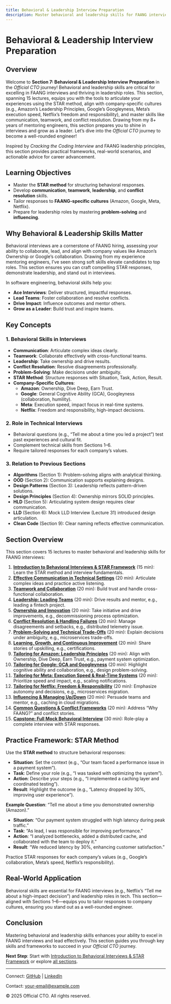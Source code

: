 ```yaml
---
title: Behavioral & Leadership Interview Preparation
description: Master behavioral and leadership skills for FAANG interviews, covering communication, teamwork, conflict resolution, and company-specific principles like Amazon’s Leadership Principles and Google’s Googleyness using the STAR framework.
---
```


# Behavioral & Leadership Interview Preparation

## Overview
Welcome to **Section 7: Behavioral & Leadership Interview Preparation** in the *Official CTO* journey! Behavioral and leadership skills are critical for excelling in FAANG interviews and thriving in leadership roles. This section, spanning 15 lectures, equips you with the tools to articulate your experiences using the STAR method, align with company-specific cultures (e.g., Amazon’s Leadership Principles, Google’s Googleyness, Meta’s execution speed, Netflix’s freedom and responsibility), and master skills like communication, teamwork, and conflict resolution. Drawing from my 8+ years of mentoring engineers, this section prepares you to shine in interviews and grow as a leader. Let’s dive into the *Official CTO* journey to become a well-rounded engineer!

Inspired by *Cracking the Coding Interview* and FAANG leadership principles, this section provides practical frameworks, real-world scenarios, and actionable advice for career advancement.

## Learning Objectives
- Master the **STAR method** for structuring behavioral responses.
- Develop **communication**, **teamwork**, **leadership**, and **conflict resolution** skills.
- Tailor responses to **FAANG-specific cultures** (Amazon, Google, Meta, Netflix).
- Prepare for leadership roles by mastering **problem-solving** and **influencing**.

## Why Behavioral & Leadership Skills Matter
Behavioral interviews are a cornerstone of FAANG hiring, assessing your ability to collaborate, lead, and align with company values like Amazon’s Ownership or Google’s collaboration. Drawing from my experience mentoring engineers, I’ve seen strong soft skills elevate candidates to top roles. This section ensures you can craft compelling STAR responses, demonstrate leadership, and stand out in interviews.

In software engineering, behavioral skills help you:
- **Ace Interviews**: Deliver structured, impactful responses.
- **Lead Teams**: Foster collaboration and resolve conflicts.
- **Drive Impact**: Influence outcomes and mentor others.
- **Grow as a Leader**: Build trust and inspire teams.

## Key Concepts
### 1. Behavioral Skills in Interviews
- **Communication**: Articulate complex ideas clearly.
- **Teamwork**: Collaborate effectively with cross-functional teams.
- **Leadership**: Take ownership and drive results.
- **Conflict Resolution**: Resolve disagreements professionally.
- **Problem-Solving**: Make decisions under ambiguity.
- **STAR Method**: Structure responses with Situation, Task, Action, Result.
- **Company-Specific Cultures**:
  - **Amazon**: Ownership, Dive Deep, Earn Trust.
  - **Google**: General Cognitive Ability (GCA), Googleyness (collaboration, humility).
  - **Meta**: Execution speed, impact focus in real-time systems.
  - **Netflix**: Freedom and responsibility, high-impact decisions.

### 2. Role in Technical Interviews
- Behavioral questions (e.g., “Tell me about a time you led a project”) test past experiences and cultural fit.
- Complement technical skills from Sections 1–6.
- Require tailored responses for each company’s values.

### 3. Relation to Previous Sections
- **Algorithms** (Section 1): Problem-solving aligns with analytical thinking.
- **OOD** (Section 2): Communication supports explaining designs.
- **Design Patterns** (Section 3): Leadership reflects pattern-driven solutions.
- **Design Principles** (Section 4): Ownership mirrors SOLID principles.
- **HLD** (Section 5): Articulating system design requires clear communication.
- **LLD** (Section 6): Mock LLD Interview (Lecture 31) introduced design articulation.
- **Clean Code** (Section 9): Clear naming reflects effective communication.

## Section Overview
This section covers 15 lectures to master behavioral and leadership skills for FAANG interviews:
1. **[Introduction to Behavioral Interviews & STAR Framework](/interview-section/behavioral/intro-behavioral)** (15 min): Learn the STAR method and interview fundamentals.
2. **[Effective Communication in Technical Settings](/interview-section/behavioral/communication)** (20 min): Articulate complex ideas and practice active listening.
3. **[Teamwork and Collaboration](/interview-section/behavioral/teamwork)** (20 min): Build trust and handle cross-functional collaboration.
4. **[Leadership: Leading Teams](/interview-section/behavioral/leadership)** (20 min): Drive results and mentor, e.g., leading a fintech project.
5. **[Ownership and Innovation](/interview-section/behavioral/ownership-innovation)** (20 min): Take initiative and drive improvements, e.g., decommissioning process optimization.
6. **[Conflict Resolution & Handling Failures](/interview-section/behavioral/conflict-failure)** (20 min): Manage disagreements and setbacks, e.g., distributed telemetry issue.
7. **[Problem-Solving and Technical Trade-Offs](/interview-section/behavioral/problem-solving)** (20 min): Explain decisions under ambiguity, e.g., microservices trade-offs.
8. **[Learning, Growth, and Continuous Improvement](/interview-section/behavioral/learning-growth)** (20 min): Share stories of upskilling, e.g., certifications.
9. **[Tailoring for Amazon: Leadership Principles](/interview-section/behavioral/amazon-principles)** (20 min): Align with Ownership, Dive Deep, Earn Trust, e.g., payment system optimization.
10. **[Tailoring for Google: GCA and Googleyness](/interview-section/behavioral/google-gca)** (20 min): Highlight cognitive ability and collaboration, e.g., design problem-solving.
11. **[Tailoring for Meta: Execution Speed & Real-Time Systems](/interview-section/behavioral/meta-execution)** (20 min): Prioritize speed and impact, e.g., scaling notifications.
12. **[Tailoring for Netflix: Freedom & Responsibility](/interview-section/behavioral/netflix-responsibility)** (20 min): Emphasize autonomy and decisions, e.g., microservices migration.
13. **[Influencing & Managing Up/Down](/interview-section/behavioral/influencing-managing)** (20 min): Persuade teams and mentor, e.g., caching in cloud migrations.
14. **[Common Questions & Conflict Frameworks](/interview-section/behavioral/common-questions)** (20 min): Address “Why FAANG?” and conflict stories.
15. **[Capstone: Full Mock Behavioral Interview](/interview-section/behavioral/capstone-interview)** (30 min): Role-play a complete interview with STAR responses.

## Practice Framework: STAR Method
Use the **STAR method** to structure behavioral responses:
- **Situation**: Set the context (e.g., “Our team faced a performance issue in a payment system”).
- **Task**: Define your role (e.g., “I was tasked with optimizing the system”).
- **Action**: Describe your steps (e.g., “I implemented a caching layer and coordinated testing”).
- **Result**: Highlight the outcome (e.g., “Latency dropped by 30%, improving user experience”).

**Example Question**: “Tell me about a time you demonstrated ownership (Amazon).”
- **Situation**: “Our payment system struggled with high latency during peak traffic.”
- **Task**: “As lead, I was responsible for improving performance.”
- **Action**: “I analyzed bottlenecks, added a distributed cache, and collaborated with the team to deploy it.”
- **Result**: “We reduced latency by 30%, enhancing customer satisfaction.”

Practice STAR responses for each company’s values (e.g., Google’s collaboration, Meta’s speed, Netflix’s responsibility).

## Real-World Application
Behavioral skills are essential for FAANG interviews (e.g., Netflix’s “Tell me about a high-impact decision”) and leadership roles in tech. This section—aligned with Sections 1–6—equips you to tailor responses to company cultures, ensuring you stand out as a well-rounded engineer.

## Conclusion
Mastering behavioral and leadership skills enhances your ability to excel in FAANG interviews and lead effectively. This section guides you through key skills and frameworks to succeed in your *Official CTO* journey.

**Next Step**: Start with [Introduction to Behavioral Interviews & STAR Framework](/interview-section/behavioral/intro-behavioral) or explore [all sections](/interview-section/).

---

<footer>
  <p>Connect: <a href="https://github.com/your-profile">GitHub</a> | <a href="https://linkedin.com/in/your-profile">LinkedIn</a></p>
  <p>Contact: <a href="mailto:your-email@example.com">your-email@example.com</a></p>
  <p>&copy; 2025 Official CTO. All rights reserved.</p>
</footer>